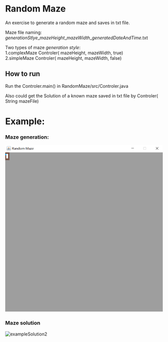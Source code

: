 # Random Maze
An exercise to generate a random maze and saves in txt file.

Maze file naming: *generationStlye*\_*mazeHeight*\_*mazeWidth*\_*generatedDateAndTime*.txt

Two types of maze *generation style*:     
1.complexMaze    Controler( mazeHeight, mazeWidth, true)     
2.simpleMaze     Controler( mazeHeight, mazeWidth, false)    

## How to run
Run the Controler.main() in RandomMaze/src/Controler.java 

Also could get the Solution of a known maze saved in txt file by Controler( String mazeFile)

# Example:

### Maze generation:
![exampleGeneration2](https://github.com/FeiZhao0531/MazeSolution/blob/master/raw/exampleGeneration2.gif)

### Maze solution
![exampleSolution2](https://github.com/FeiZhao0531/RandomMaze/blob/master/raw/exampleSolution2.gif)

